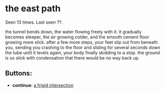 # the east path

Seen 13 times. Last seen ??.

the tunnel bends down, the water flowing freely with it. it gradually becomes steeper, the air growing colder, and the smooth cement floor growing more slick. after a few more steps, your feet slip out from beneath you, sending you crashing to the floor and sliding for several seconds down the tube until it levels again, your body finally skidding to a stop. the ground is so slick with condensation that there would be no way back up.

## Buttons:

- **continue**: [a frigid intersection](a-frigid-intersection-Ntmsnt3.md)
